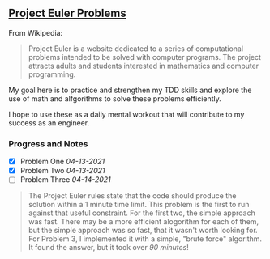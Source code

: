 ## [Project Euler Problems](https://projecteuler.net/about)



From Wikipedia:
> Project Euler is a website dedicated to a series of computational problems intended to be solved with computer programs. The project attracts adults and students interested in mathematics and computer programming.


My goal here is to practice and strengthen my TDD skills and explore the use of math and alfgorithms to solve these problems efficiently.

I hope to use these as a daily mental workout that will contribute to my success as an engineer.


### Progress and Notes

- [x] Problem One *04-13-2021*
- [x] Problem Two *04-13-2021*
- [ ] Problem Three *04-14-2021*
>The Project Euler rules state that the code should produce the solution within a 1 minute time limit.
  This problem is the first to run against that useful constraint. For the first two, the simple approach was 
  fast. There may be a more efficient alogorithm for each of them, but the simple approach was so fast, that it 
  wasn't worth looking for. For Problem 3, I implemented it with a simple, "brute force" algorithm. It found the
  answer, but it took over *90 minutes*!
 
 
